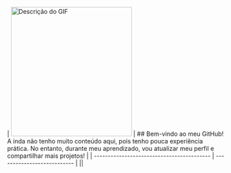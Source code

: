 | <img src="https://i.imgur.com/Ozsyrfy.gif" alt="Descrição do GIF" height="300" width="280"> | ## Bem-vindo ao meu GitHub! A
inda não tenho muito conteúdo aqui, pois tenho pouca experiência prática. No entanto, durante meu aprendizado, vou atualizar meu perfil e compartilhar mais projetos!  |
| ------------------------------------------ | --------------------------- |
||
